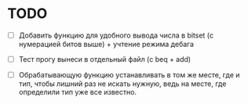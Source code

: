 # TODO

- [ ] Добавить функцию для удобного вывода числа в bitset (с нумерацией битов выше) + учтение режима дебага
- [ ] Тест прогу вынеси в отдельный файл (c beq + add)

- [ ] Обрабатывающую функцию устанавливать в том же месте, где и тип, чтобы лишний раз не искать нужную, ведь на месте, где определили тип уже все известно.
